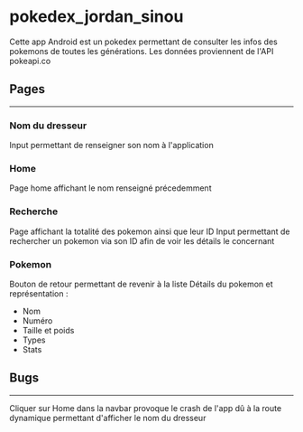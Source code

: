 # pokedex_jordan_sinou

Cette app Android est un pokedex permettant de consulter les infos des pokemons de toutes les générations. 
Les données proviennent de l'API pokeapi.co

## Pages
---

### Nom du dresseur
Input permettant de renseigner son nom à l'application

### Home
Page home affichant le nom renseigné précedemment

### Recherche
Page affichant la totalité des pokemon ainsi que leur ID
Input permettant de rechercher un pokemon via son ID afin de voir les détails le concernant

### Pokemon
Bouton de retour permettant de revenir à la liste
Détails du pokemon et représentation : 
- Nom
- Numéro
- Taille et poids
- Types
- Stats

## Bugs
---
Cliquer sur Home dans la navbar provoque le crash de l'app dû à la route dynamique permettant d'afficher le nom du dresseur
